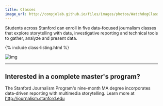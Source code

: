 ```yaml
---
title: Classes
image_url: http://compjolab.github.io/files/images/photos/WatchdogClass2015_group.jpg
---
```


Students across Stanford can enroll in five data-focused journalism classes that explore storytelling with data, investigative reporting and technical tools to gather, analyze and present data.

{% include class-listing.html %}

![img](http://compjolab.github.io/files/images/photos/WatchdogClass2015_cheryl2.jpg)

---


<div class="well">
<h2>Interested in a complete master's program?</h2>

The Stanford Journalism Program's nine-month MA degree incorporates data-driven reporting with multimedia storytelling. Learn more at <a href="http://journalism.stanford.edu">http://journalism.stanford.edu</a>
</div>
